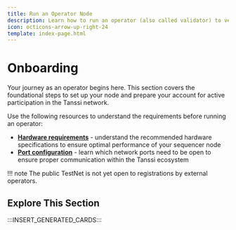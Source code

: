 ```yaml
---
title: Run an Operator Node
description: Learn how to run an operator (also called validator) to verify all the Tanssi-powered networks' transactions, providing economic security while earning rewards.
icon: octicons-arrow-up-right-24
template: index-page.html
---
```


# Onboarding

Your journey as an operator begins here. This section covers the foundational steps to set up your node and prepare your account for active participation in the Tanssi network.

Use the following resources to understand the requirements before running an operator:

- [**Hardware requirements**](/node-operators/operators/onboarding/run-an-operator/#hardware-requirements) - understand the recommended hardware specifications to ensure optimal performance of your sequencer node
- [**Port configuration**](/node-operators/operators/onboarding/run-an-operator/#required-network-ports) - learn which network ports need to be open to ensure proper communication within the Tanssi ecosystem

!!! note
    The public TestNet is not yet open to registrations by external operators.

## Explore This Section

:::INSERT_GENERATED_CARDS:::
